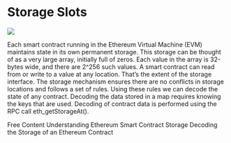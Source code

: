 # Storage Slots
![](https://programtheblockchain.com/storage/storage.png)

Each smart contract running in the Ethereum Virtual Machine (EVM) maintains state in its own permanent storage. This storage can be thought of as a very large array, initially full of zeros. Each value in the array is 32-bytes wide, and there are 2^256 such values. A smart contract can read from or write to a value at any location. That’s the extent of the storage interface. The storage mechanism ensures there are no conflicts in storage locations and follows a set of rules. Using these rules we can decode the state of any contract. Decoding the data stored in a map requires knowing the keys that are used. Decoding of contract data is performed using the RPC call eth_getStorageAt().

<ResourceGroupTitle>Free Content</ResourceGroupTitle>
<BadgeLink badgeText='Read' colorScheme='yellow' href='https://programtheblockchain.com/posts/2018/03/09/understanding-ethereum-smart-contract-storage/'>Understanding Ethereum Smart Contract Storage</BadgeLink>
<BadgeLink badgeText='Read' colorScheme='yellow' href='https://medium.com/coinmonks/decoding-the-memory-of-an-ethereum-contract-52c256f83f07'>Decoding the Storage of an Ethereum Contract</BadgeLink>
